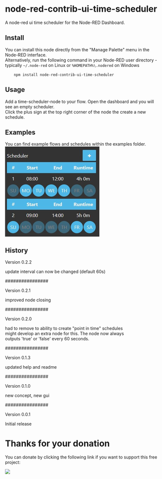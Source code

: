 # node-red-contrib-ui-time-scheduler
A node-red ui time scheduler for the Node-RED Dashboard.

Install
-----------

You can install this node directly from the "Manage Palette" menu in the Node-RED interface.  
Alternatively, run the following command in your Node-RED user directory - typically `~/.node-red` on Linux or `%HOMEPATH%\.nodered` on Windows

        npm install node-red-contrib-ui-time-scheduler

Usage
----------

Add a time-scheduler-node to your flow. Open the dashboard and you will see an empty scheduler.  
Click the plus sign at the top right corner of the node the create a new schedule.

Examples
----------

You can find example flows and schedules within the examples folder.  
![](/images/fe_demo1.jpg)

History
----------

Version 0.2.2

update interval can now be changed (default 60s)

################

Version 0.2.1

improved node closing

################

Version 0.2.0

had to remove to ability to create "point in time" schedules  
might develop an extra node for this. The node now always  
outputs 'true' or 'false' every 60 seconds.

################

Version 0.1.3

updated help and readme

################

Version 0.1.0

new concept, new gui

################

Version 0.0.1

Initial release


# Thanks for your donation
You can donate by clicking the following link if you want to support this free project:

<a target="blank" href="https://www.paypal.me/fellinga"><img src="https://img.shields.io/badge/Donate-PayPal-blue.svg"/></a>
